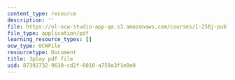 ```yaml
---
content_type: resource
description: ''
file: https://ol-ocw-studio-app-qa.s3.amazonaws.com/courses/1-258j-public-transportation-systems-spring-2017/873927329630cd2f6010a759a3f1e8e0_K2g0trGAfgo.pdf
file_type: application/pdf
learning_resource_types: []
ocw_type: OCWFile
resourcetype: Document
title: 3play pdf file
uid: 87392732-9630-cd2f-6010-a759a3f1e8e0
---
```

